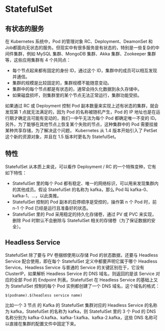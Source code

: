 # StatefulSet

## 有状态的服务

在 Kubernetes 系统中，Pod 的管理对象 RC、Deployment、DeamonSet 和 Job都面向无状态的服务。但现实中有很多服务是有状态的，特别是一些复杂的中间件集群，例如 MySQL 集群、MongoDB 集群、Akka 集群、Zookeeper 集群等，这些应用集群有 4 个共同点：
* 每个节点起来都有固定的身份 ID，通过这个 ID，集群中的成员可以相互发现并通信。
* 集群的规模是比较固定的，集群规模不能随意变动。
* 集群中的每个节点都是有状态的，通常会持久化数据到永久存储中。
* 如果磁盘损坏，则集群里的某个节点无法正常运行，集群功能受损。

如果通过 RC 或 Deployment 控制 Pod 副本数量来实现上述有状态的集群，就会发现第 1 点就无法满足的，因为 Pod 的名称被随机产生，Pod 的 IP 地址也是在运行期才确定且可能有变动的，我们一中午无法为每个 Pod 都确定唯一不变的 ID。另外，为了能够在其他节点上恢复某个失败的节点，这种集群中的 Pod 需要挂接某种共享存储，为了解决这个问题， Kubernetes 从 1.4 版本开始引入了 PetSet 这个新的资源对象，并且在 1.5 版本时更名为 StatefulSet。

## 特性

StatefulSet 从本质上来说，可以看作 Deployment / RC 的一个特殊变种，它有如下特性：
* StatefulSet 里的每个 Pod 都有稳定、唯一的网络标识，可以用来发现集群内的其他成员。假设 StatefulSet 的名称为 kafka，那么 Pod 叫 kafka-0、kafka-1、...，以此类推。
* StatefulSet 控制的 Pod 副本的启停顺序是受控的，操作第 n 个 Pod 时，前 n-1 个 Pod 已经是运行且准备好的状态。
* StatefulSet 里的 Pod 采用稳定的持久化存储卷，通过 PV 或 PVC 来实现，删除 Pod 时默认不会删除与 StatefulSet 相关的存储卷（为了保证数据的安全）。

## Headless Service

StatefulSet 除了要与 PV 卷捆绑使用以存储 Pod 的状态数据，还要与 Headless Service 配合使用，即在每个 StatefulSet 定义中都要声明它属于哪个 Headless Service。Headless Service 与普通的 Service 的关键区别在于，它没有 ClusterIP，如果解析 Headless Service 的 DNS 域名，则返回的是该 Service 对应的全部 Pod 的 Endpoint 列表。StatefulSet 在 Headless Service 的基础上又为 StatefulSet 控制的每个 Pod 实例都创建了一个 DNS 域名，这个域名的格式：
```text
$(podname).$(headless service name)
```

比如一个 3 节点 的 Kafka 的 StatefulSet 集群对应的 Headless Service 的名称为 kafka，StatefulSet 的名称为 kafka，则 StatefulSet 里的 3 个 Pod 的 DNS 名称分别为 kafka-0.kafka、kafka-1.kafka、kafka-2.kafka，这些 DNS 名称可以直接在集群的配置文件中固定下来。

